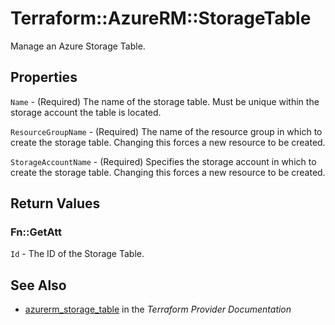 # Terraform::AzureRM::StorageTable

Manage an Azure Storage Table.

## Properties

`Name` - (Required) The name of the storage table. Must be unique within the storage account the table is located.

`ResourceGroupName` - (Required) The name of the resource group in which to
create the storage table. Changing this forces a new resource to be created.

`StorageAccountName` - (Required) Specifies the storage account in which to create the storage table.
Changing this forces a new resource to be created.


## Return Values

### Fn::GetAtt

`Id` - The ID of the Storage Table.

## See Also

* [azurerm_storage_table](https://www.terraform.io/docs/providers/azurerm/r/storage_table.html) in the _Terraform Provider Documentation_